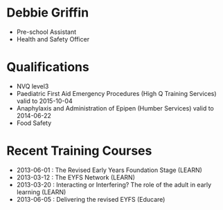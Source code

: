# Debbie Griffin #

* Pre-school Assistant
* Health and Safety Officer

# Qualifications #

* NVQ level3
* Paediatric First Aid Emergency Procedures (High Q Training Services) valid to 2015-10-04
* Anaphylaxis and Administration of Epipen (Humber Services) valid to 2014-06-22
* Food Safety

# Recent Training Courses #

* 2013-06-01 : The Revised Early Years Foundation Stage (LEARN)
* 2013-03-12 : The EYFS Network (LEARN)
* 2013-03-20 : Interacting or Interfering? The role of the adult in early learning (LEARN)
* 2013-06-05 : Delivering the revised EYFS (Educare)

